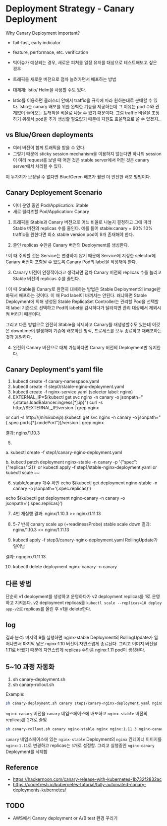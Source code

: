 # Deployment Strategy - Canary Deployment

Why Canary Deployment important?
- fail-fast, early indicator
- feature, performace, etc. verification
- 빅이슈가 예상되는 경우, 새로운 피쳐를 일정 유저를 대상으로 테스트해보고 싶은 경우
- 트래픽을 새로운 버전으로 점차 늘려가면서 배포하는 방법

- 대체재: Istio/ Helm을 사용할 수도 있다.
- Istio를 이용하면 클러스터 안에서 traffic을 규칙에 따라 원하는대로 분배할 수 있다. Istio는 canary 배포를 위한 완벽한 기능을 제공하는데 그 이유는 pod 수와 관계없이 들어오는 트래픽을 비율로 나눌 수 있기 때문이다. 그럼 traffic 비율을 조정하기 위해서 pod을 추가 생성할 필요없기 때문에 자원도 효율적으로 쓸 수 있겠지..

## vs Blue/Green deployments
- 여러 버전이 함께 트래픽을 받을 수 있다.
- 그렇기 때문에 sticky session mechanism을 이용하지 않는다면 하나의 session이 여러 request를 보낼 때 어떤 것은 stable server에서 어떤 것은 canary server에서 처리될 수 있다.

이 두가지가 보장될 수 없다면 Blue/Geren 배포가 훨씬 더 안전한 배포 방법이다.

## Canary Deployement Scenario

- 이미 운영 중인 Pod/Application: Stable
- 새로 릴리즈할 Pod/Application: Canary

1. 트래픽을 Stable과 Canary 버전으로 어느 비율로 나눌지 결정하고 그에 따라 Stable 버전의 replicas 수를 줄인다. 
예를 들어 stable:canary = 90%:10% traffic을 원한다면 최소 stable version pod이 9개 존재해야 한다.

2. 즐인 replicas 수만큼 Canary 버전의 Deployment를 생성한다.

! 이 때 주의할 것은 Service는 변경하지 않기 때문에 Service에 지정한 selector에 Canary 버전이 포함될 수 있도록 Canary Pod의 label을 작성해야 한다.

3. Canary 버전이 안정적이라고 생각되면 점차 Canary 버전의 replicas 수를 늘리고 Stable 버전의 replicas 수를 줄인다.

! 이 때 Stable을 Canary로 완전히 대체하는 방법은 Stable Deployment의 image만 바꿔서 배포하는 것이다. 이 때 Pod label이 바껴서는 안된다. 왜냐하면 Stable Deployment에 의해 생성된 Stable ReplicaSet Controller는 관리할 Pod을 선택할 때 label 기준으로 선택하고 Pod의 label을 감시하다가 달라지면 관리 대상에서 제외시켜 버리기 때문이다.

그리고 다른 방법으로 완전히 Stable을 삭제하고 Canary를 재생성할수도 있는데 이것은 downtime이 발생하며 기존에 배포하던 방식, 프로세스를 모두 종료하고 재배포하는 것과 동일하다.

4. 완전히 Canary 버전으로 대체 가능하다면 Canary 버전의 Deployment만 유지한다. 

## Canary Deployment's yaml file

1. kubectl create -f canary-namespace.yaml
2. kubectl create -f step0/stable-nginx-deployment.yaml
3. kubectl create -f nginx-service.yaml (selector label: nginx)
4. EXTERNAL_IP=$(kubectl get svc nginx -n canary -o jsonpath="{.status.loadBalancer.ingress[*].ip}")
curl -s http://$EXTERNAL_IP/version | grep nginx

or curl -s http://$(minikube ip):$(kubectl get svc nginx -n canary -o jsonpath="{.spec.ports[*].nodePort"})/version | grep nginx

결과: nginx/1.10.3

5. 
a. kubectl create -f step1/canary-nginx-deployment.yaml

b. kubectl patch deployment nginx-stable -n canary -p '{"spec":{"replicas":2}}'
or kubectl apply -f step1/stable-nginx-deployment.yaml
or kubectl scale ~~

6. stable/canary 개수 확인
echo $(kubectl get deployment nginx-stable -n canary -o jsonpath='{.spec.replicas}')

echo $(kubectl get deployment nginx-canary -n canary -o jsonpath='{.spec.replicas}')

7. 4번 재실행
결과: nginx/1.10.3 >> nginx/1.11.13

8. 5-7 반복
canary scale up (+readinessProbe)
stable scale down
결과: nginx/1.10.3 << nginx/1.11.13

9. kubectl apply -f step3/canary-nginx-deployment.yaml
RollingUpdate가 일어남

결과: ngnginx/1.11.13

10. kubectl delete deployment nginx-canary -n canary

## 다른 방법
단순히 v1 deployment를 생성하고 운영하다가 v2 deployment replicas를 1로 운영하고 지켜본다.
v2 deployment replicas를 `kubectl scale --replicas=10 deploy app-v2`로 replicas를 올린 후 v1을 delete한다.

## log
결과 분석:
마지막 9를 실행하면 nginx-stable Deployment의 RollingUpdate가 일어나면서 마지막 남은 nginx:1.10 버전이 자연스럽게 종료된다. 그리고 이미지 버전을 1.11로 바꿨기 때문에 자연스럽게 replicas 수만큼 nginx:1.11 pod이 생성된다. 


## 5~10 과정 자동화
1. sh canary-deployment.sh <namespace> <canary-deployment-file-path> <stable-deployment-name> <stable-pod-replicas>
2. sh canary-rollout.sh <namespace> <stable-deployment-name> <container-name> <image> <stable-pod-replicas> <canary-deployment-name-to-be-deleted>

Example:
```bash
sh canary-deployment.sh canary step1/canary-nginx-deployment.yaml nginx-stable 2
```
`nginx-canary` 버전을 `canary` 네임스페이스에 배포하고 `nginx-stable` 버전의 replicas를 2개로 줄임

```bash
sh canary-rollout.sh canary nginx-stable nginx nginx:1.11 3 nginx-canary
```
`canary` 네임스페이스에 있는 `nginx-stable` Deployment의 `nginx` 컨테이너 이미지를 `nginx:1.11`로 변경하고 replicas는 `3`개로 설정함. 그리고 실행중인 `nginx-canary` Deployment를 삭제함


## Reference 
- https://hackernoon.com/canary-release-with-kubernetes-1b732f2832ac
- https://codefresh.io/kubernetes-tutorial/fully-automated-canary-deployments-kubernetes/

## TODO
- AWS에서 Canary deployment or A/B test 환경 꾸리기
